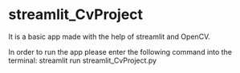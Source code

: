 # streamlit_CvProject
It is a basic app made with the help of streamlit and OpenCV.

In order to run the app please enter the following command into the terminal:
           streamlit run streamlit_CvProject.py
